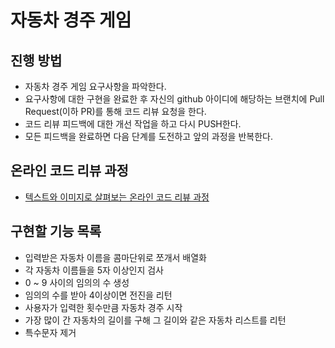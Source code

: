 # 자동차 경주 게임
## 진행 방법
* 자동차 경주 게임 요구사항을 파악한다.
* 요구사항에 대한 구현을 완료한 후 자신의 github 아이디에 해당하는 브랜치에 Pull Request(이하 PR)를 통해 코드 리뷰 요청을 한다.
* 코드 리뷰 피드백에 대한 개선 작업을 하고 다시 PUSH한다.
* 모든 피드백을 완료하면 다음 단계를 도전하고 앞의 과정을 반복한다.

## 온라인 코드 리뷰 과정
* [텍스트와 이미지로 살펴보는 온라인 코드 리뷰 과정](https://github.com/next-step/nextstep-docs/tree/master/codereview)

## 구현할 기능 목록
* 입력받은 자동차 이름을 콤마단위로 쪼개서 배열화
* 각 자동차 이름들을 5자 이상인지 검사
* 0 ~ 9 사이의 임의의 수 생성
* 임의의 수를 받아 4이상이면 전진을 리턴
* 사용자가 입력한 횟수만큼 자동차 경주 시작
* 가장 많이 간 자동차의 길이를 구해 그 길이와 같은 자동차 리스트를 리턴
* 특수문자 제거
